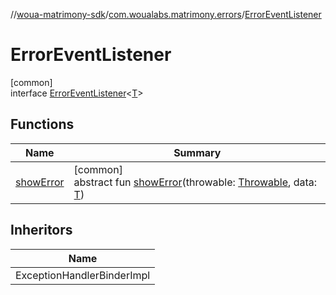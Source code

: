 //[woua-matrimony-sdk](../../../index.md)/[com.woualabs.matrimony.errors](../index.md)/[ErrorEventListener](index.md)

# ErrorEventListener

[common]\
interface [ErrorEventListener](index.md)<[T](index.md)>

## Functions

| Name | Summary |
|---|---|
| [showError](show-error.md) | [common]<br>abstract fun [showError](show-error.md)(throwable: [Throwable](https://kotlinlang.org/api/latest/jvm/stdlib/kotlin/-throwable/index.html), data: [T](index.md)) |

## Inheritors

| Name |
|---|
| ExceptionHandlerBinderImpl |
